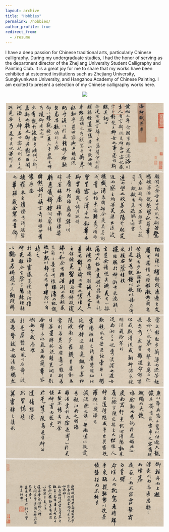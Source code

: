```yaml
---
layout: archive
title: "Hobbies"
permalink: /hobbies/
author_profile: true
redirect_from:
  - /resume
---
```


I have a deep passion for Chinese traditional arts, particularly Chinese calligraphy. During my undergraduate studies, I had the honor of serving as the department director of the Zhejiang University Student Calligraphy and Painting Club. It is a great joy for me to share that my works have been exhibited at esteemed institutions such as Zhejiang University, Sungkyunkwan University, and Hangzhou Academy of Chinese Painting. I am excited to present a selection of my Chinese calligraphy works here.

 <div align=center >
<img src='/images/calligraphy/1 (2).jpg' width='500'>
 </div>
<br>
 <div align=center >
<img src='/images/calligraphy/1 (3).JPG' width='500'>
 </div>

<script type='text/javascript' id='clustrmaps' src='//cdn.clustrmaps.com/map_v2.js?cl=ffffff&w=300&t=n&d=W25Fdb-NQUH1UObkKuunx_1va-9MG_ZujLrO3eIij5c'></script>